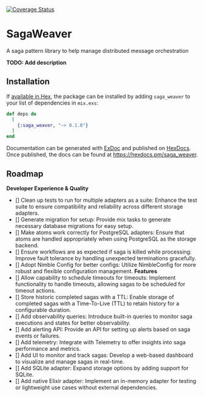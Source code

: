 [![Coverage Status](https://coveralls.io/repos/github/Hermanlangner/saga_weaver/badge.svg?branch=main)](https://coveralls.io/github/Hermanlangner/saga_weaver?branch=main)
# SagaWeaver
A saga pattern library to help manage distributed message orchestration


**TODO: Add description**

## Installation

If [available in Hex](https://hex.pm/docs/publish), the package can be installed
by adding `saga_weaver` to your list of dependencies in `mix.exs`:

```elixir
def deps do
  [
    {:saga_weaver, "~> 0.1.0"}
  ]
end
```

Documentation can be generated with [ExDoc](https://github.com/elixir-lang/ex_doc)
and published on [HexDocs](https://hexdocs.pm). Once published, the docs can
be found at <https://hexdocs.pm/saga_weaver>.

## Roadmap

**Developer Experience & Quality**

- [] Clean up tests to run for multiple adapters as a suite: Enhance the test suite to ensure compatibility and reliability across different storage adapters.
- [] Generate migration for setup: Provide mix tasks to generate necessary database migrations for easy setup.
- [] Make atoms work correctly for PostgreSQL adapters: Ensure that atoms are handled appropriately when using PostgreSQL as the storage backend.
- [] Ensure workflows are as expected if saga is killed while processing: Improve fault tolerance by handling unexpected terminations gracefully.
- [] Adopt Nimble Config for better configs: Utilize NimbleConfig for more robust and flexible configuration management.
**Features**
- [] Allow capability to schedule timeouts for timeouts: Implement functionality to handle timeouts, allowing sagas to be scheduled for timeout actions.
- [] Store historic completed sagas with a TTL: Enable storage of completed sagas with a Time-To-Live (TTL) to retain history for a configurable duration.
- [] Add observability queries: Introduce built-in queries to monitor saga executions and states for better observability.
- [] Add alerting API: Provide an API for setting up alerts based on saga events or failures.
- [] Add telemetry: Integrate with Telemetry to offer insights into saga performance and metrics.
- [] Add UI to monitor and track sagas: Develop a web-based dashboard to visualize and manage sagas in real-time.
- [] Add SQLite adapter: Expand storage options by adding support for SQLite.
- [] Add native Elixir adapter: Implement an in-memory adapter for testing or lightweight use cases without external dependencies.